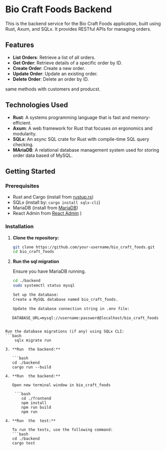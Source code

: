# Bio Craft Foods Backend

This is the backend service for the Bio Craft Foods application, built using Rust, Axum, and SQLx. It provides RESTful APIs for managing orders.

## Features

- **List Orders**: Retrieve a list of all orders.
- **Get Order**: Retrieve details of a specific order by ID.
- **Create Order**: Create a new order.
- **Update Order**: Update an existing order.
- **Delete Order**: Delete an order by ID.

same methods with customers and producst. 

## Technologies Used

- **Rust**: A systems programming language that is fast and memory-efficient.
- **Axum**: A web framework for Rust that focuses on ergonomics and modularity.
- **SQLx**: An async SQL crate for Rust with compile-time SQL query checking.
- **MAriaDB**: A relational database management system used for storing order data based of MySQL.

## Getting Started

### Prerequisites

- Rust and Cargo (install from [rustup.rs](https://rustup.rs/))
- SQLx (install by: `cargo install sqlx-cli`)
- MariaDB (install from [MariaDB](https://mariadb.com/downloads/))
- React Admin from [React Admin](https://github.com/marmelab/react-admin) )

### Installation

1. **Clone the repository:**

   ```bash
   git clone https://github.com/your-username/bio_craft_foods.git
   cd bio_craft_foods

2. **Run the sql migration**
    
   Ensure you have MariaDB running.
   ```bash
   cd ./backend
   sudo systemctl status mysql
   
   Set up the database:
   Create a MySQL database named bio_craft_foods.

   Update the database connection string in .env file:
   
```env
   DATABASE_URL=mysql://username:password@localhost/bio_craft_foods


Run the database migrations (if any) using SQLx CLI:
```bash
    sqlx migrate run
   
3. **Run  the backend:**

   ```bash
   cd ./backend
   cargo run --build

4. **Run  the backend:**
   
   Open new terminal window in bio_craft_foods
   
    ```bash
       cd ./frontend
       npm install
       npm run build
       npm run

4. **Run  the  test:**
    
   To run the tests, use the following command:
   ```bash
   cd ./backend
   cargo test

